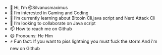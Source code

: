 - 👋 Hi, I’m @Silvanusmaximus
- 👀 I’m interested in Gaming and Coding
- 🌱 I’m currently learning about Bitcoin Cli,java script and Nerd Attack Cli
- 💞️ I’m looking to collaborate on Java script
- 📫 How to reach me on Github
- 😄 Pronouns: He Him
- ⚡ Fun fact: If you want to piss lightning you must fuck the storm.And i'm new on Github

<!---
Silvanusmaximus/Silvanusmaximus is a ✨ special ✨ repository because its `README.md` (this file) appears on your GitHub profile.
You can click the Preview link to take a look at your changes.
--->
